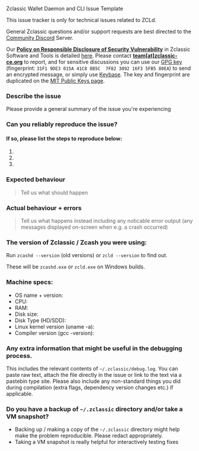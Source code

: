 <!--- Remove text and sections that do not apply -->

Zclassic Wallet Daemon and CLI Issue Template

This issue tracker is only for technical issues related to ZCLd.

General Zclassic questions and/or support requests are best directed to the [Community Discord](https://discord.gg/45NNrMJ) Server.

Our __[Policy on Responsible Disclosure of Security Vulnerability](../doc/DISCLOSURE.md)__ in Zclassic Software and Tools is detailed [here](../doc/DISCLOSURE.md). Please contact __[team[at]zclassic-ce.org](mailto:team@zclassic-ce.org)__ to report, and for sensitive discussions you can use our [GPG key](https://keybase.io/zclassiccoin/pgp_keys.asc) (fingerprint: `31F1 9DE3 015A 41C8 8B5C  7F82 3092 16F3 5FB5 80EA`) to send an encrypted message, or simply use [Keybase](https://keybase.io/encrypt#zclassiccoin "Keybase encrypted message to ZclassicCoin"). The key and fingerprint are duplicated on the [MIT Public Keys page](https://pgp.mit.edu/pks/lookup?search=0x5FB580EA&op=vindex&fingerprint=on "on MIT: ID 0x5FB580EA").

### Describe the issue
Please provide a general summary of the issue you're experiencing

### Can you reliably reproduce the issue?
#### If so, please list the steps to reproduce below:
1. 
2. 
3. 

### Expected behaviour
> Tell us what should happen

### Actual behaviour + errors
> Tell us what happens instead including any noticable error output (any messages displayed on-screen when e.g. a crash occurred)

### The version of Zclassic / Zcash you were using:
Run `zcashd --version` (old versions) or `zcld --version` to find out.

These will be `zcashd.exe` or `zcld.exe` on Windows builds.

### Machine specs:
- OS name + version:
- CPU:
- RAM:
- Disk size:
- Disk Type (HD/SDD):
- Linux kernel version (uname -a):
- Compiler version (gcc -version):

### Any extra information that might be useful in the debugging process.
This includes the relevant contents of `~/.zclassic/debug.log`. You can paste raw text, attach the file directly in the issue or link to the text via a pastebin type site.
Please also include any non-standard things you did during compilation (extra flags, dependency version changes etc.) if applicable.

### Do you have a backup of `~/.zclassic` directory and/or take a VM snapshot?
- Backing up / making a copy of the `~/.zclassic` directory might help make the problem reproducible. Please redact appropriately.
- Taking a VM snapshot is really helpful for interactively testing fixes
